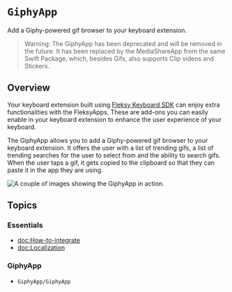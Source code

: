 # ``GiphyApp``

Add a Giphy-powered gif browser to your keyboard extension.

> Warning: The GiphyApp has been deprecated and will be removed in the future. It has been replaced by the MediaShareApp from the same Swift Package, which, besides Gifs, also supports Clip videos and Stickers.

## Overview

Your keyboard extension built using [Fleksy Keyboard SDK](https://docs.fleksy.com/keyboard-sdk/) can enjoy extra functionalities with the FleksyApps. These are add-ons you can easily enable in your keyboard extension to enhance the user experience of your keyboard.

The GiphyApp allows you to add a Giphy-powered gif browser to your keyboard extension. It offers the user with a list of trending gifs, a list of trending searches for the user to select from and the ability to search gifs. When the user taps a gif, it gets copied to the clipboard so that they can paste it in the app they are using. 

![A couple of images showing the GiphyApp in action.](GiphyApp.png)

## Topics

### Essentials

- <doc:How-to-integrate>
- <doc:Localization>

### GiphyApp

- ``GiphyApp/GiphyApp``
